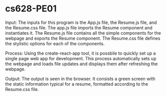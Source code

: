 # cs628-PE01

Input:
The inputs for this program is the App.js file, the Resume.js file, and the Resume.css file. The app.js file imports the Resume component and instantiates it. The Resume.js file contains all the simple components for the webpage and exports the Resume component. The Resume.css file defines the stylistic options for each of the components.

Process:
Using the create-react-app tool, it is possbile to quickly set up a single page web app for development. This process automatically sets up the webpage and loads file updates and displays them after refreshing the webpage.

Output:
The output is seen in the browser. It consists a green screen with the static information typical for a resume, formatted according to the Resume.css file.